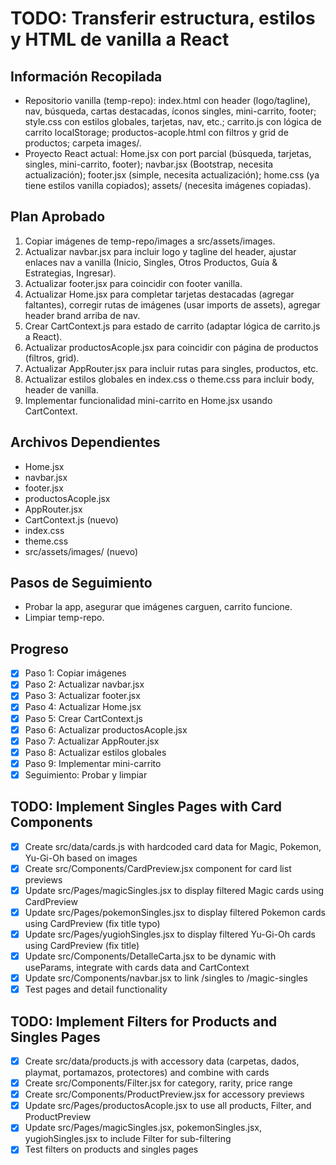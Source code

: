 # TODO: Transferir estructura, estilos y HTML de vanilla a React

## Información Recopilada
- Repositorio vanilla (temp-repo): index.html con header (logo/tagline), nav, búsqueda, cartas destacadas, íconos singles, mini-carrito, footer; style.css con estilos globales, tarjetas, nav, etc.; carrito.js con lógica de carrito localStorage; productos-acople.html con filtros y grid de productos; carpeta images/.
- Proyecto React actual: Home.jsx con port parcial (búsqueda, tarjetas, singles, mini-carrito, footer); navbar.jsx (Bootstrap, necesita actualización); footer.jsx (simple, necesita actualización); home.css (ya tiene estilos vanilla copiados); assets/ (necesita imágenes copiadas).

## Plan Aprobado
1. Copiar imágenes de temp-repo/images a src/assets/images.
2. Actualizar navbar.jsx para incluir logo y tagline del header, ajustar enlaces nav a vanilla (Inicio, Singles, Otros Productos, Guía & Estrategias, Ingresar).
3. Actualizar footer.jsx para coincidir con footer vanilla.
4. Actualizar Home.jsx para completar tarjetas destacadas (agregar faltantes), corregir rutas de imágenes (usar imports de assets), agregar header brand arriba de nav.
5. Crear CartContext.js para estado de carrito (adaptar lógica de carrito.js a React).
6. Actualizar productosAcople.jsx para coincidir con página de productos (filtros, grid).
7. Actualizar AppRouter.jsx para incluir rutas para singles, productos, etc.
8. Actualizar estilos globales en index.css o theme.css para incluir body, header de vanilla.
9. Implementar funcionalidad mini-carrito en Home.jsx usando CartContext.

## Archivos Dependientes
- Home.jsx
- navbar.jsx
- footer.jsx
- productosAcople.jsx
- AppRouter.jsx
- CartContext.js (nuevo)
- index.css
- theme.css
- src/assets/images/ (nuevo)

## Pasos de Seguimiento
- Probar la app, asegurar que imágenes carguen, carrito funcione.
- Limpiar temp-repo.

## Progreso
- [x] Paso 1: Copiar imágenes
- [x] Paso 2: Actualizar navbar.jsx
- [x] Paso 3: Actualizar footer.jsx
- [x] Paso 4: Actualizar Home.jsx
- [x] Paso 5: Crear CartContext.js
- [x] Paso 6: Actualizar productosAcople.jsx
- [x] Paso 7: Actualizar AppRouter.jsx
- [x] Paso 8: Actualizar estilos globales
- [x] Paso 9: Implementar mini-carrito
- [x] Seguimiento: Probar y limpiar

## TODO: Implement Singles Pages with Card Components
- [x] Create src/data/cards.js with hardcoded card data for Magic, Pokemon, Yu-Gi-Oh based on images
- [x] Create src/Components/CardPreview.jsx component for card list previews
- [x] Update src/Pages/magicSingles.jsx to display filtered Magic cards using CardPreview
- [x] Update src/Pages/pokemonSingles.jsx to display filtered Pokemon cards using CardPreview (fix title typo)
- [x] Update src/Pages/yugiohSingles.jsx to display filtered Yu-Gi-Oh cards using CardPreview (fix title)
- [x] Update src/Components/DetalleCarta.jsx to be dynamic with useParams, integrate with cards data and CartContext
- [x] Update src/Components/navbar.jsx to link /singles to /magic-singles
- [x] Test pages and detail functionality

## TODO: Implement Filters for Products and Singles Pages
- [x] Create src/data/products.js with accessory data (carpetas, dados, playmat, portamazos, protectores) and combine with cards
- [x] Create src/Components/Filter.jsx for category, rarity, price range
- [x] Create src/Components/ProductPreview.jsx for accessory previews
- [x] Update src/Pages/productosAcople.jsx to use all products, Filter, and ProductPreview
- [x] Update src/Pages/magicSingles.jsx, pokemonSingles.jsx, yugiohSingles.jsx to include Filter for sub-filtering
- [x] Test filters on products and singles pages
